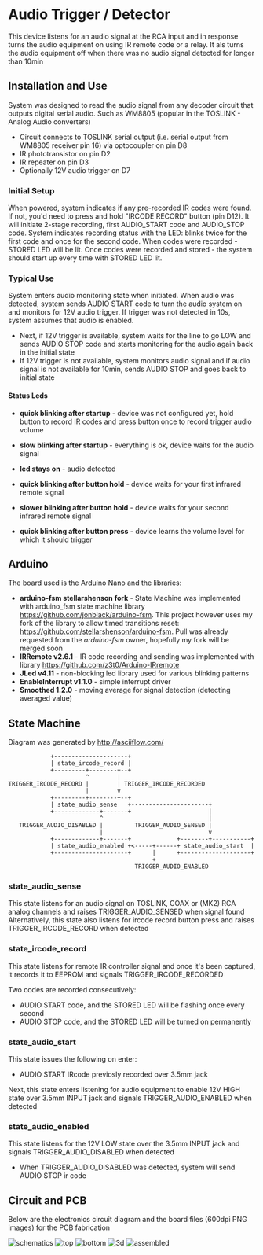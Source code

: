 # Audio Trigger / Detector
This device listens for an audio signal at the RCA input and in response turns the audio equipment on using IR remote code or a relay. It als turns the audio equipment off when there was no audio signal detected for longer than 10min


## Installation and Use ##
System was designed to read the audio signal from any decoder circuit that outputs digital serial audio. Such as WM8805 (popular in the TOSLINK - Analog Audio converters)

* Circuit connects to TOSLINK serial output (i.e. serial output from WM8805 receiver pin 16) via optocoupler on pin D8
* IR phototransistor on pin D2
* IR repeater on pin D3
* Optionally 12V audio trigger on D7

### Initial Setup ###
When powered, system indicates if any pre-recorded IR codes were found. If not, you'd need to press and hold "IRCODE RECORD" button (pin D12). It will initiate 2-stage recording, first AUDIO\_START code and AUDIO\_STOP code. System indicates recording status with the LED: blinks twice for the first code and once for the second code. When codes were recorded - STORED LED will be lit. Once codes were recorded and stored - the system should start up every time with STORED LED lit.

### Typical Use ###
System enters audio monitoring state when initiated. When audio was detected, system sends AUDIO START code to turn the audio system on and monitors for 12V audio trigger. If trigger was not detected in 10s, system assumes that audio is enabled.

* Next, if 12V trigger is available, system waits for the line to go LOW and sends AUDIO STOP code and starts monitoring for the audio again back in the initial state
* If 12V trigger is not available, system monitors audio signal and if audio signal is not available for 10min, sends AUDIO STOP and goes back to initial state

#### Status Leds ####

* **quick blinking after startup** - device was not configured yet, hold button to record IR codes and press button once to record trigger audio volume
* **slow blinking after startup** - everything is ok, device waits for the audio signal
* **led stays on** - audio detected

* **quick blinking after button hold** - device waits for your first infrared remote signal
* **slower blinking after button hold** - device waits for your second infrared remote signal
* **quick blinking after button press** - device learns the volume level for which it should trigger


## Arduino ##
The board used is the Arduino Nano and the libraries:
* **arduino-fsm stellarshenson fork** - State Machine was implemented with arduino_fsm state machine library https://github.com/jonblack/arduino-fsm. This project however uses my fork of the library to allow timed transitions reset: https://github.com/stellarshenson/arduino-fsm. Pull was already requested from the *arduino-fsm* owner, hopefully my fork will be merged soon
* **IRRemote v2.6.1** - IR code recording and sending was implemented with library https://github.com/z3t0/Arduino-IRremote
* **JLed v4.11** - non-blocking led library used for various blinking patterns
* **EnableInterrupt v1.1.0** - simple interrupt driver
* **Smoothed 1.2.0** - moving average for signal detection (detecting averaged value)


## State Machine ##
Diagram was generated by http://asciiflow.com/

	            +---------------------+
	            | state_ircode_record |
	            +---------+--------+--+
	                      ^        |
	TRIGGER_IRCODE_RECORD |        | TRIGGER_IRCODE_RECORDED
	                      |        v
	            +---------+--------+--+
	            | state_audio_sense   +----------------------+
	            +-------------+-------+                      |
	                          ^                              |
	   TRIGGER_AUDIO_DISABLED |         TRIGGER_AUDIO_SENSED |
	                          |                              v
	            +-------------+-------+             +--------+-----------+
	            | state_audio_enabled +<-----+------+ state_audio_start  |
	            +---------------------+      |      +--------------------+
	                                         +
	                                    TRIGGER_AUDIO_ENABLED


### state_audio_sense ###
This state listens for an audio signal on TOSLINK, COAX or (MK2) RCA analog channels and raises TRIGGER_AUDIO_SENSED when signal found
Alternatively, this state also listens for ircode record button press and raises TRIGGER_IRCODE_RECORD when detected

### state_ircode_record ###
This state listens for remote IR controller signal and once it's been captured, it records it to EEPROM and signals TRIGGER_IRCODE_RECORDED

Two codes are recorded consecutively:
* AUDIO START code, and the STORED LED will be flashing once every second
* AUDIO STOP code, and the STORED LED will be turned on permanently

### state_audio_start ###
This state issues the following on enter:
* AUDIO START IRcode previosly recorded over 3.5mm jack

Next, this state enters listening for audio equipment to enable 12V HIGH state over 3.5mm INPUT jack and signals TRIGGER_AUDIO_ENABLED when detected

### state_audio_enabled ###
This state listens for the 12V LOW state over the 3.5mm INPUT jack and signals TRIGGER_AUDIO_DISABLED when detected
* When TRIGGER_AUDIO_DISABLED was detected, system will send AUDIO STOP ir code


## Circuit and PCB ##
Below are the electronics circuit diagram and the board files (600dpi PNG images) for the PCB fabrication

![schematics](https://github.com/stellarshenson/audio-detector/blob/master/misc/audio-detector_schematics.png)
![top](https://github.com/stellarshenson/audio-detector/blob/master/misc/audio-detector_top_600dpi.png)
![bottom](https://github.com/stellarshenson/audio-detector/blob/master/misc/audio-detector_bottom_600dpi.png)
![3d](https://github.com/stellarshenson/audio-detector/blob/master/misc/audio-detector_3d.png)
![assembled](https://github.com/stellarshenson/audio-detector/blob/master/misc/IMG_9017.jpg)
